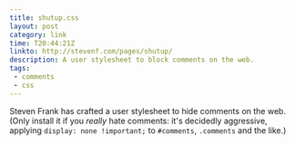 ```yaml
---
title: shutup.css
layout: post
category: link
time: T20:44:21Z
linkto: http://stevenf.com/pages/shutup/
description: A user stylesheet to block comments on the web. 
tags: 
 - comments
 - css
---
```


Steven Frank has crafted a user stylesheet to hide comments on the web. (Only install it if you _really_ hate comments: it's decidedly aggressive, applying `display: none !important;` to `#comments`, `.comments` and the like.)
